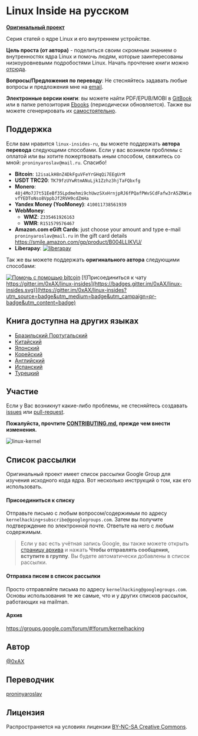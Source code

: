 Linux Inside на русском
===============

**[Оригинальный проект](https://github.com/0xAX/linux-insides)**

Серия статей о ядре Linux и его внутреннем устройстве.

**Цель проста (от автора)** - поделиться своим скромным знанием о внутренностях ядра Linux и помочь людям, которые заинтересованы низкоуровневыми подробостями Linux. Начать прочтение книги можно [отсюда](https://github.com/proninyaroslav/linux-insides-ru/blob/master/SUMMARY.md).

**Вопросы/Предложения по переводу**: Не стесняйтесь задавать любые вопросы и предложения мне на [email](mailto:proninyaroslav@mail.ru).

**Электронные версии книги**: вы можете найти PDF/EPUB/MOBI в [GitBook](https://legacy.gitbook.com/book/proninyaroslav/linux-insides-ru/details) или в папке репозитория [Ebooks](https://github.com/proninyaroslav/linux-insides-ru/tree/master/Ebooks) (периодически обновляется). Также вы можете сгенерировать их [самостоятельно](https://github.com/proninyaroslav/linux-insides-ru/tree/master/Scripts).

Поддержка
---------------

Если вам нравится `linux-insides-ru`, вы можете поддержать **автора перевода** следующими способами. Если у вас возникли проблемы с оплатой или вы хотите пожертвовать иным способом, свяжитесь со мной: `proninyaroslav@mail.ru`. Спасибо!

 - **Bitcoin**: `12isaLkH8nZ4DkFguVFeYrGHqQi7EEgUrM `
 - **USDT TRC20**: `TK79fzUYwRtmANuLjk1Zzhz3hjTaFQbxfg`
 - **Monero**: `48j4Mo7J7t51EeBf35Lpdmehmi9chUwzSXxHrnjpRJ6fPQafPWvSCdFafw3rA5ZRWievfYEDToNso8VppbJf2RVH9cdZmHa`
 - **Yandex Money (YooMoney)**: `410011738561939`
 - **WebMoney**:
     - **WMZ**: `Z335461926163`
     - **WMR**: `R151579576467`
 - **Amazon.com eGift Cards**: just choose your amount and type e-mail `proninyaroslav@mail.ru`
in the gift card details https://smile.amazon.com/gp/product/B004LLIKVU/
 - **Liberapay**: [![liberapay](https://liberapay.com/assets/widgets/donate.svg)](https://liberapay.com/proninyaroslav/donate)

Так же вы можете поддержать **оригинального автора** следующими способами:

[![Помочь с помощью bitcoin](https://img.shields.io/badge/donate-bitcoin-green.svg)](https://www.coinbase.com/checkouts/0bfa452a41cf52c0b3f99500b4f31685) [![Присоединиться к чату https://gitter.im/0xAX/linux-insides](https://badges.gitter.im/0xAX/linux-insides.svg)](https://gitter.im/0xAX/linux-insides?utm_source=badge&utm_medium=badge&utm_campaign=pr-badge&utm_content=badge)

Книга доступна на других языках
---------------

  * [Бразильский Португальский](https://github.com/mauri870/linux-insides)
  * [Китайский](https://github.com/MintCN/linux-insides-zh)
  * [Японский](https://github.com/tkmru/linux-insides-ja)
  * [Корейский](https://github.com/junsooo/linux-insides-ko)
  * [Английский](https://github.com/0xAX/linux-insides)
  * [Испанский](https://github.com/leolas95/linux-insides)
  * [Турецкий](https://github.com/ayyucedemirbas/linux-insides_Turkish)

Участие
---------------

Если у Вас возникнут какие-либо проблемы, не стесняйтесь создавать [issues](https://github.com/proninyaroslav/linux-insides-ru) или [pull-request](https://github.com/proninyaroslav/linux-insides-ru/pulls).

**Пожалуйста, прочтите [CONTRIBUTING.md](https://github.com/proninyaroslav/linux-insides-ru/blob/master/CONTRIBUTING.md), прежде чем внести изменения.**

![linux-kernel](Assets/linux-kernel.png)

Список рассылки
---------------

Оригинальный проект имеет список рассылки Google Group для изучения исходного кода ядра. Вот несколько инструкций о том, как его использовать.

#### Присоединиться к списку

Отправьте письмо с любым вопросом/содержимым по адресу `kernelhacking+subscribe@googlegroups.com`. Затем вы получите подтверждение по электронной почте. Ответьте на него с любым содержимым.

> Если у вас есть учётная запись Google, вы также можете открыть [страницу архива](https://groups.google.com/forum/#!forum/kernelhacking) и нажать **Чтобы отправлять сообщения, вступите в группу**. Вы будете автоматически добавлены в список рассылки.

#### Отправка писем в список рассылки

Просто отправляйте письма по адресу `kernelhacking@googlegroups.com`. Основы использования те же самые, что и у других списков рассылок, работающих на mailman.

#### Архив

https://groups.google.com/forum/#!forum/kernelhacking

Автор
---------------

[@0xAX](https://twitter.com/0xAX)

Переводчик
---------------

[proninyaroslav](https://github.com/proninyaroslav)

Лицензия
---------------

Распространяется на условиях лицензии [BY-NC-SA Creative Commons](http://creativecommons.org/licenses/by-nc-sa/4.0/).
